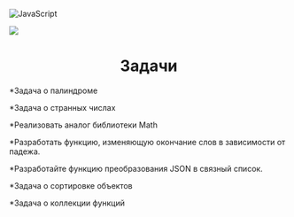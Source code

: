 ![JavaScript](https://img.shields.io/badge/javascript-%23323330.svg?style=for-the-badge&logo=javascript&logoColor=%23F7DF1E)

![](http://github-profile-summary-cards.vercel.app/api/cards/most-commit-language?username=matyha345&theme=darcula)

<h1 align="center" >Задачи</h1>

*Задача о палиндроме

*Задача о странных числах

*Реализовать аналог библиотеки Math

*Разработать функцию, изменяющую окончание слов в зависимости от падежа.

*Разработайте функцию преобразования JSON в связный список.

*Задача о сортировке объектов

*Задача о коллекции функций
